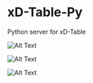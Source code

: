 # xD-Table-Py
Python server for xD-Table

![Alt Text](https://imgur.com/xDiaTU2.gif)

![Alt Text](https://imgur.com/ebWStUl.gif)

![Alt Text](https://imgur.com/w5FpLUB.gif)